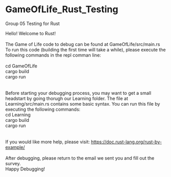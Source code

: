 # GameOfLife_Rust_Testing
Group 05 Testing for Rust


Hello!
Welcome to Rust!
</br>
</br>
The Game of Life code to debug can be found at GameOfLife/src/main.rs </br>
To run this code (building the first time will take a while), please execute the following commands in the repl comman line: </br>
</br>
cd GameOfLife </br>
cargo build </br>
cargo run </br>
</br>
</br>
Before starting your debugging process, you may want to get a small headstart by going thorugh our Learning folder. The file at Learning/src/main.rs contains some basic syntax. You can run this file by executing the following commands: 
</br>
cd Learning </br>
cargo build </br>
cargo run </br>
</br>
</br>
If you would like more help, please visit: https://doc.rust-lang.org/rust-by-example/
</br>
</br>
After debugging, please return to the email we sent you and fill out the survey. </br>
Happy Debugging!
